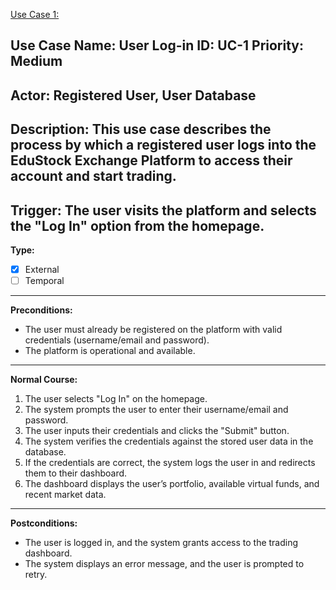 

<u>Use Case 1:</u>

**Use Case Name:** User Log-in **ID:** UC-1 **Priority:** Medium
---

**Actor:** Registered User, User Database
---

**Description:** This use case describes the process by which a registered user logs into the EduStock Exchange Platform to access their account and start trading.
---
**Trigger:** The user visits the platform and selects the "Log In" option from the homepage.
---
**Type:**   
* [x] External
* [ ] Temporal
---    
**Preconditions:**
* The user must already be registered on the platform with valid credentials (username/email and password).
* The platform is operational and available.
--- 
**Normal Course:**
1. The user selects "Log In" on the homepage.
2. The system prompts the user to enter their username/email and password.
3. The user inputs their credentials and clicks the "Submit" button.
4. The system verifies the credentials against the stored user data in the database.
5. If the credentials are correct, the system logs the user in and redirects them to their dashboard.
6. The dashboard displays the user’s portfolio, available virtual funds, and recent market data.
---  
**Postconditions:**
* The user is logged in, and the system grants access to the trading dashboard.
* The system displays an error message, and the user is prompted to retry.



